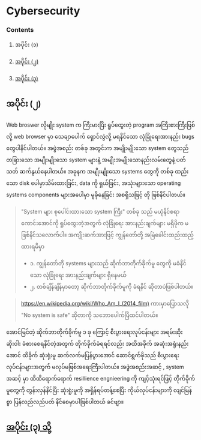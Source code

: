 # Cybersecurity
   
   ### Contents
1.  အပိုင်း (၁)

2.  [အပိုင်း (၂)](https://github.com/KoMoeArkarOhm/software_engineering/blob/master/PART%202%20-%20System%20Dependability%20and%20Security/Chapter_14_Resilience_engineering/Cybersecurity_part_2.md)

3.  [အပိုင်း (၃)](https://github.com/KoMoeArkarOhm/software_engineering/blob/master/PART%202%20-%20System%20Dependability%20and%20Security/Chapter_14_Resilience_engineering/Cybersecurity_part_3.md)


## အပိုင်း (၂)

 Web broswer လိုမျိုး system က ကြီးမားပြိး ရူပ်ထွေးတဲ့ program အကြီးစားကြီးဖြစ်လို့ web browser မှာ သေချာပေါက် ရှောင်လွဲလို့ မရနိင်သော   လုံခြုံရေးအားနည်း bugs တွေပါနိင်ပါတယ်။
အဖွဲအစည်း တစ်ခု အတွင်းက အမျိုးမျိုးသော system တွေသည် တခြားသော အမျိုးမျိုးသော system များနဲ့ အမျိုးအမျိုးသောနည်းလမ်းတွေနဲ့ ပတ်သတ် ဆက်နွယ်နေပါတယ်။
အခုနက အမျိုးမျိုးသော systems တွေကို တစ်ခု ထည်းသော disk ပေါမှာသိမ်းထားခြင်း, data ကို ရှယ်ခြင်း, အသုံးများသော operating systems components များအပေါမှာ မူခိုနေခြင်း အစရှိသဖြင့် တို ဖြစ်နိင်ပါတယ်။

> "System များ စုပေါင်းထားသော system ကြီး" တစ်ခု သည် မယုံနိင်စရာကောင်းအောင်ကို ရူပ်ထွေးတဲ့အတွက် လုံခြုံရေး အားနည်းချက်များ မရှိဖိုက မဖြစ်နိင်သလောက်ပါ။
အကျိုးဆက်အားဖြင့် ကျွန်တော်တို့ အမြဲခေါင်းထည်းထည့်ထားရမိမှာ
> - ၁. ကျွန်တော်တို systems များသည် ဆိုက်ဘာတိုက်ခိုက်မူ တွေကို မခံနိင်သော လုံခြုံရေး အားနည်းချက်များ ရှိနေမယ်
> - ၂. တစ်ချိန်ချိန်မှာတော့ ဆိုက်ဘာတိုက်ခိုက်မူကို ခံရနိင် ဆိုတာပဲဖြစ်ပါတယ်။

> https://en.wikipedia.org/wiki/Who_Am_I_(2014_film) ကားမှာပြောသလို "No system is safe" ဆိုတာကို သဘောပေါက်ပြီထင်ပါတယ်။

အောင်မြင်တဲ့ ဆိုက်ဘာတိုက်ခိုက်မူ ၁ ခု ကြောင့် စီးပွားရေးလုပ်ငန်းများ အရမ်းဆိုးဆိုးဝါး ခံစားစေရနိင်တဲ့အတွက် တိုက်ခိုက်ခံရရင်လည်း အထိအခိုက် အဆုံးအရုံးနည်းအောင် ထိခိုက် ဆုံးရုံးမူ ဆက်လက်မပြန်ပွားအောင် ဆောင်ရွက်ဖိုသည်  စီးပွားရေးလုပ်ငန်းများအတွက် မလုပ်မဖြစ်အရေးကြီးပါတယ်။
အဖွဲအစည်းအဆင့် , system အဆင့် မှာ ထိထိရောက်ရောက် resillience engnieering ကို ကျင့်သုံးရင်ဖြင့်
တိုက်ခိုက်မူတွေကို တွန်းလှန်နိင်ပြီး ဆုံးရူံးမူကို အရှိန်ရပ်တန့်စေပြီး ကိုယ်လုပ်ငန်းများကို လျင်မြန်စွာ ပြန်လည်လည်ပတ် နိင်စေမှာပါဖြစ်ပါတယ် ခင်ဗျာ။

## [အပိုင်း (၃) သို့](https://github.com/KoMoeArkarOhm/software_engineering/blob/master/PART%202%20-%20System%20Dependability%20and%20Security/Chapter_14_Resilience_engineering/Cybersecurity_part_3.md)
